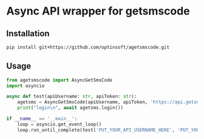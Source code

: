 # Async API wrapper for getsmscode

## Installation

```bash
pip install git+https://github.com/optinsoft/agetsmscode.git
```

## Usage

```python
from agetsmscode import AsyncGetSmsCode
import asyncio

async def test(apiUsername: str, apiToken: str):
    agetsms = AsyncGetSmsCode(apiUsername, apiToken, 'https://api.getsmscode.com/do.php')
    print("login\n", await agetsms.login())

if __name__ == '__main__':
    loop = asyncio.get_event_loop()
    loop.run_until_complete(test('PUT_YOUR_API_USERNAME_HERE', 'PUT_YOUR_API_TOKEN_HERE'))
```
